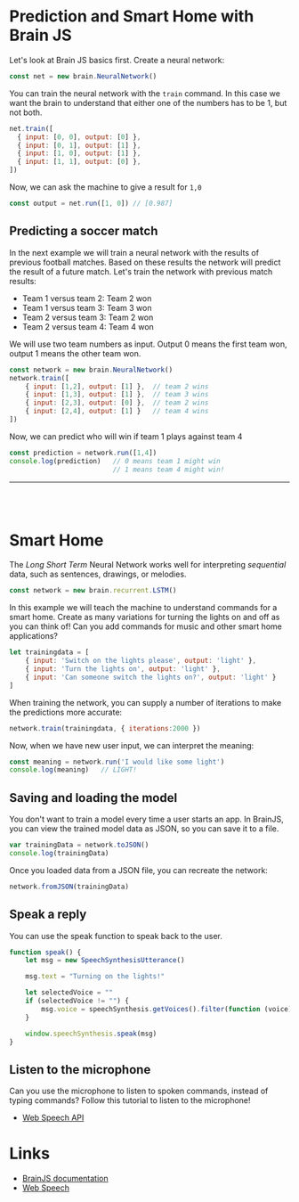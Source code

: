 # Prediction and Smart Home with Brain JS

Let's look at Brain JS basics first. Create a neural network:

```javascript
const net = new brain.NeuralNetwork()
```

You can train the neural network with the `train` command. In this case we want the brain to understand that either one of the numbers has to be 1, but not both. 

```javascript
net.train([
  { input: [0, 0], output: [0] },
  { input: [0, 1], output: [1] },
  { input: [1, 0], output: [1] },
  { input: [1, 1], output: [0] },
])
```
Now, we can ask the machine to give a result for `1,0`
```javascript
const output = net.run([1, 0]) // [0.987]
```

## Predicting a soccer match

In the next example we will train a neural network with the results of previous football matches. Based on these results the network will predict the result of a future match. Let's train the network with previous match results:

- Team 1 versus team 2: Team 2 won
- Team 1 versus team 3: Team 3 won
- Team 2 versus team 3: Team 2 won
- Team 2 versus team 4: Team 4 won

We will use two team numbers as input. Output 0 means the first team won, output 1 means the other team won.

```javascript
const network = new brain.NeuralNetwork()
network.train([
    { input: [1,2], output: [1] },  // team 2 wins
    { input: [1,3], output: [1] },  // team 3 wins
    { input: [2,3], output: [0] },  // team 2 wins
    { input: [2,4], output: [1] }   // team 4 wins
])
```
Now, we can predict who will win if team 1 plays against team 4

```javascript
const prediction = network.run([1,4])
console.log(prediction)   // 0 means team 1 might win 
                          // 1 means team 4 might win! 
```
---
<br>
<br>

# Smart Home

The *Long Short Term* Neural Network works well for interpreting *sequential* data, such as sentences, drawings, or melodies. 

```javascript
const network = new brain.recurrent.LSTM()
```

In this example we will teach the machine to understand commands for a smart home. Create as many variations for turning the lights on and off as you can think of! Can you add commands for music and other smart home applications?

```javascript
let trainingdata = [
    { input: 'Switch on the lights please', output: 'light' },
    { input: 'Turn the lights on', output: 'light' },
    { input: 'Can someone switch the lights on?', output: 'light' }
]
```
When training the network, you can supply a number of iterations to make the predictions more accurate:

```javascript
network.train(trainingdata, { iterations:2000 })
```
Now, when we have new user input, we can interpret the meaning:

```javascript
const meaning = network.run('I would like some light')
console.log(meaning)   // LIGHT!
```

## Saving and loading the model

You don't want to train a model every time a user starts an app. In BrainJS, you can view the trained model data as JSON, so you can save it to a file.

```javascript
var trainingData = network.toJSON()
console.log(trainingData)
```
Once you loaded data from a JSON file, you can recreate the network:
```javascript
network.fromJSON(trainingData)
```

## Speak a reply

You can use the speak function to speak back to the user.

```javascript
function speak() {
    let msg = new SpeechSynthesisUtterance()

    msg.text = "Turning on the lights!"

    let selectedVoice = ""
    if (selectedVoice != "") {
        msg.voice = speechSynthesis.getVoices().filter(function (voice) { return voice.name == selectedVoice; })[0];
    }

    window.speechSynthesis.speak(msg)
}
```

## Listen to the microphone

Can you use the microphone to listen to spoken commands, instead of typing commands? Follow this tutorial to listen to the microphone!

- [Web Speech API](https://developer.mozilla.org/en-US/docs/Web/API/Web_Speech_API/Using_the_Web_Speech_API)



# Links

- [BrainJS documentation](https://github.com/BrainJS/brain.js#brainjs)
- [Web Speech](https://developer.mozilla.org/en-US/docs/Web/API/Web_Speech_API/Using_the_Web_Speech_API)


